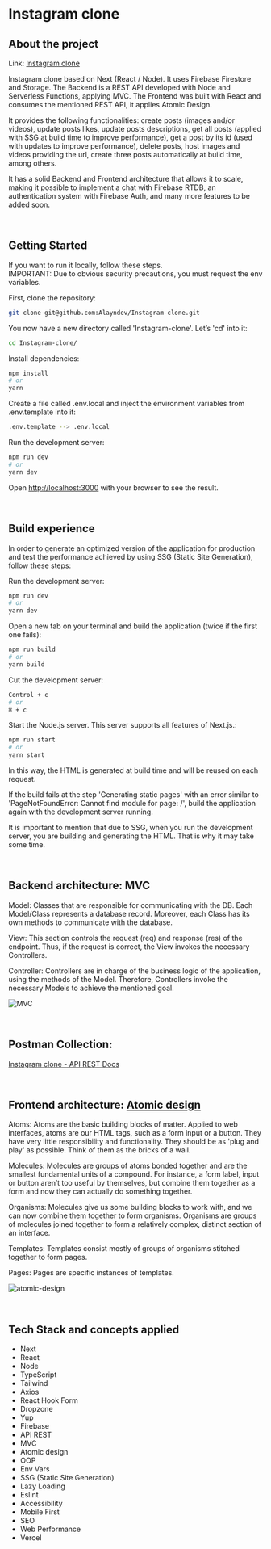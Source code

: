 # Instagram clone

## About the project

Link: [Instagram clone](https://instagram-clone-alayndev.vercel.app/)

Instagram clone based on Next (React / Node). It uses Firebase Firestore and Storage. The Backend is a REST API developed with Node and Serverless Functions, applying MVC. The Frontend was built with React and consumes the mentioned REST API, it applies Atomic Design. 

It provides the following functionalities: create posts (images and/or videos), update posts likes, update posts descriptions, get all posts (applied with SSG at build time to improve performance), get a post by its id (used with updates to improve performance), delete posts, host images and videos providing the url, create three posts automatically at build time, among others. 

It has a solid Backend and Frontend architecture that allows it to scale, making it possible to implement a chat with Firebase RTDB, an authentication system with Firebase Auth, and many more features to be added soon.

<br/>

## Getting Started

If you want to run it locally, follow these steps. <br/>
IMPORTANT: Due to obvious security precautions, you must request the env variables.

First, clone the repository:

```bash
git clone git@github.com:Alayndev/Instagram-clone.git
```
You now have a new directory called 'Instagram-clone'. Let’s 'cd' into it:

```bash
cd Instagram-clone/
```

Install dependencies:

```bash
npm install
# or
yarn
```

Create a file called .env.local and inject the environment variables from .env.template into it:

```bash
.env.template --> .env.local
```

Run the development server:

```bash
npm run dev
# or
yarn dev
```

Open [http://localhost:3000](http://localhost:3000) with your browser to see the result.

<br/>


## Build experience

In order to generate an optimized version of the application for production and test the performance achieved by using SSG (Static Site Generation), follow these steps:

Run the development server:

```bash
npm run dev
# or
yarn dev
```

Open a new tab on your terminal and build the application (twice if the first one fails):

```bash
npm run build
# or
yarn build
```

Cut the development server:

```bash
Control + c
# or
⌘ + c
```

Start the Node.js server. This server supports all features of Next.js.:

```bash
npm run start
# or
yarn start
```

In this way, the HTML is generated at build time and will be reused on each request. 

If the build fails at the step 'Generating static pages' with an error similar to 'PageNotFoundError: Cannot find module for page: /', build the application again with the development server running.

It is important to mention that due to SSG, when you run the development server, you are building and generating the HTML. That is why it may take some time.

<br/>


## Backend architecture: MVC

Model: Classes that are responsible for communicating with the DB. Each Model/Class represents a database record. Moreover, each Class has its own methods to communicate with the database.

View: This section controls the request (req) and response (res) of the endpoint. Thus, if the request is correct, the View invokes the necessary Controllers.

Controller: Controllers are in charge of the business logic of the application, using the methods of the Model. Therefore, Controllers invoke the necessary Models to achieve the mentioned goal.

![MVC](https://user-images.githubusercontent.com/84744435/188996667-33991f4f-2893-42bf-90a0-352f4bcbb0b3.png)

<br/>

## Postman Collection:

[Instagram clone - API REST Docs](https://documenter.getpostman.com/view/17990146/VVBZPiWp)

<br/>

## Frontend architecture: [Atomic design](https://bradfrost.com/blog/post/atomic-web-design/)


Atoms: Atoms are the basic building blocks of matter. Applied to web interfaces, atoms are our HTML tags, such as a form input or a button. They have very little responsibility and functionality. They should be as 'plug and play' as possible. Think of them as the bricks of a wall.

Molecules: Molecules are groups of atoms bonded together and are the smallest fundamental units of a compound. For instance, a form label, input or button aren’t too useful by themselves, but combine them together as a form and now they can actually do something together.

Organisms: Molecules give us some building blocks to work with, and we can now combine them together to form organisms. Organisms are groups of molecules joined together to form a relatively complex, distinct section of an interface.

Templates: Templates consist mostly of groups of organisms stitched together to form pages.

Pages: Pages are specific instances of templates. 

![atomic-design](https://user-images.githubusercontent.com/84744435/189000998-1907e06b-3993-4f4c-9b65-3ae9d1142205.png)




<br/>

## Tech Stack and concepts applied

- Next
- React
- Node
- TypeScript
- Tailwind
- Axios
- React Hook Form
- Dropzone
- Yup
- Firebase
- API REST
- MVC
- Atomic design
- OOP
- Env Vars
- SSG (Static Site Generation)
- Lazy Loading
- Eslint
- Accessibility
- Mobile First
- SEO
- Web Performance
- Vercel
